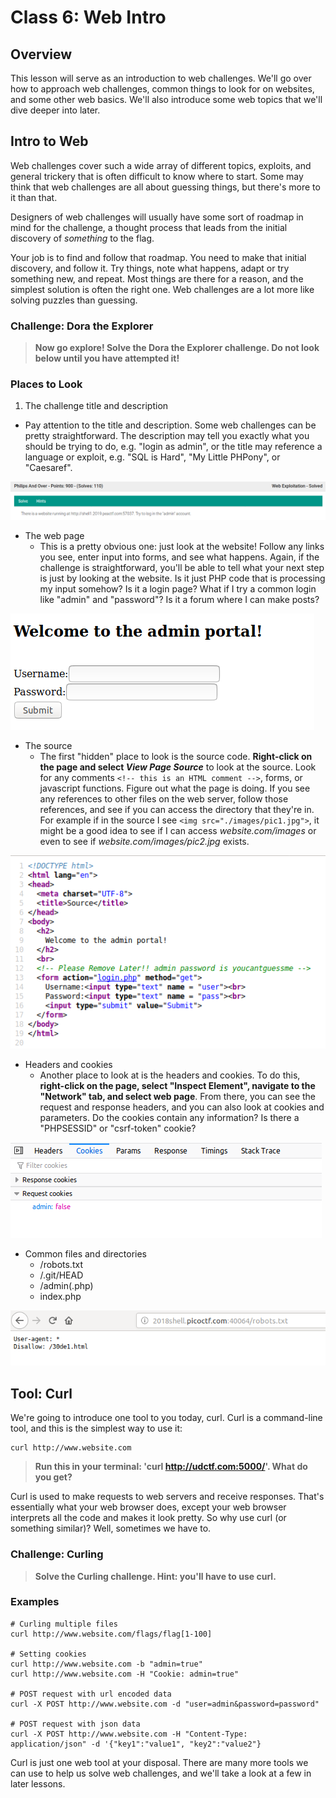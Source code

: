 # Class 6: Web Intro

## Overview
This lesson will serve as an introduction to web challenges. We'll go over how to approach web challenges, common things to look for on websites, and some other web basics. We'll also introduce some web topics that we'll dive deeper into later.


## Intro to Web
Web challenges cover such a wide array of different topics, exploits, and general trickery that is often difficult to know where to start. Some may think that web challenges are all about guessing things, but there's more to it than that.

Designers of web challenges will usually have some sort of roadmap in mind for the challenge, a thought process that leads from the initial discovery of *something* to the flag.

Your job is to find and follow that roadmap. You need to make that initial discovery, and follow it. Try things, note what happens, adapt or try something new, and repeat. Most things are there for a reason, and the simplest solution is often the right one. Web challenges are a lot more like solving puzzles than guessing.


### Challenge: Dora the Explorer
>**Now go explore! Solve the Dora the Explorer challenge. Do not look below until you have attempted it!**


### Places to Look

1. The challenge title and description
  * Pay attention to the title and description. Some web challenges can be pretty straightforward. The description may tell you exactly what you should be trying to do, e.g. "login as admin", or the title may reference a language or exploit, e.g. "SQL is Hard", "My Little PHPony", or "Caesaref".

![web-1](images/web-1.png)

* The web page
  * This is a pretty obvious one: just look at the website! Follow any links you see, enter input into forms, and see what happens. Again, if the challenge is straightforward, you'll be able to tell what your next step is just by looking at the website. Is it just PHP code that is processing my input somehow? Is it a login page? What if I try a common login like "admin" and "password"? Is it a forum where I can make posts?

![web-2](images/web-2.png)

* The source
  * The first "hidden" place to look is the source code. **Right-click on the page and select _View Page Source_** to look at the source. Look for any comments `<!-- this is an HTML comment -->`, forms, or javascript functions. Figure out what the page is doing. If you see any references to other files on the web server, follow those references, and see if you can access the directory that they're in. For example if in the source I see `<img src="./images/pic1.jpg">`, it might be a good idea to see if I can access _website.com/images_ or even to see if _website.com/images/pic2.jpg_ exists.

![web-3](images/web-3.png)

* Headers and cookies
  * Another place to look at is the headers and cookies. To do this, **right-click on the page, select "Inspect Element", navigate to the "Network" tab, and select web page**. From there, you can see the request and response headers, and you can also look at cookies and parameters. Do the cookies contain any information? Is there a "PHPSESSID" or "csrf-token" cookie?

![web-4](images/web-4.png)


* Common files and directories
  * /robots.txt
  * /.git/HEAD
  * /admin(.php)
  * index.php

![web-5](images/web-5.png)


## Tool: Curl
We're going to introduce one tool to you today, curl. Curl is a command-line tool, and this is the simplest way to use it:

```shell
curl http://www.website.com
```

>**Run this in your terminal: 'curl http://udctf.com:5000/'. What do you get?**

Curl is used to make requests to web servers and receive responses. That's essentially what your web browser does, except your web browser interprets all the code and makes it look pretty. So why use curl (or something similar)? Well, sometimes we have to.

### Challenge: Curling
>**Solve the Curling challenge. Hint: you'll have to use curl.**

### Examples
```shell
# Curling multiple files
curl http://www.website.com/flags/flag[1-100]

# Setting cookies
curl http://www.website.com -b "admin=true"
curl http://www.website.com -H "Cookie: admin=true"

# POST request with url encoded data
curl -X POST http://www.website.com -d "user=admin&password=password"

# POST request with json data
curl -X POST http://www.website.com -H "Content-Type: application/json" -d '{"key1":"value1", "key2":"value2"} 
```

Curl is just one web tool at your disposal. There are many more tools we can use to help us solve web challenges, and we'll take a look at a few in later lessons.
